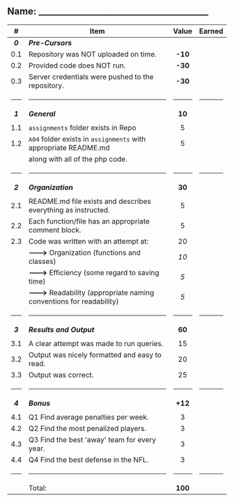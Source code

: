 ## Name: _______________________________________

|    #    | Item                                                                  |  Value  | Earned |
|:-------:|-----------------------------------------------------------------------|:-------:|:------:|
| ***0*** | ***Pre-Cursors***                                                     |         |        |
|   0.1   | Repository was NOT uploaded on time.                                  | **-10** |        |
|   0.2   | Provided code does NOT run.                                           | **-30** |        |
|   0.3   | Server credentials were pushed to the repository.                     | **-30** |        |
|  <hr>   | <hr>                                                                  |  <hr>   |  <hr>  |
| ***1*** | ***General***                                                         | **10**  |        |
|         |                                                                       |         |        |
|   1.1   | `assignments` folder exists in Repo                                   |    5    |        |
|   1.2   | `A04` folder exists in `assignments` with appropriate README.md       |    5    |        |
|         | along with all of the php code.                                       |         |        |
|  <hr>   | <hr>                                                                  |  <hr>   |  <hr>  |
| ***2*** | ***Organization***                                                    | **30**  |        |
|         |                                                                       |         |        |
|   2.1   | README.md file exists and describes everything as instructed.         |    5    |        |
|   2.2   | Each function/file has an appropriate comment block.                  |    5    |        |
|   2.3   | Code was written with an attempt at:                                  |    20   |        |
|         | **--->** Organization (functions and classes)                         |   _10_  |        |
|         | **--->** Efficiency (some regard to saving time)                      |   _5_   |        |
|         | **--->** Readability (appropriate naming conventions for readability) |   _5_   |        |
|  <hr>   | <hr>                                                                  |  <hr>   |  <hr>  |
| ***3*** | ***Results and Output***                                              | **60**  |        |
|         |                                                                       |         |        |
|   3.1   | A clear attempt was made to run queries.                              |   15    |        |
|   3.2   | Output was nicely formatted and easy to read.                         |   20    |        |
|   3.3   | Output was correct.                                                   |   25    |        |
|  <hr>   | <hr>                                                                  |  <hr>   |  <hr>  |
| ***4*** | ***Bonus***                                                           | **+12**  |        |
|         |                                                                       |         |        |
|   4.1   | Q1 Find average penalties per week.                                   |    3    |        |
|   4.2   | Q2 Find the most penalized players.                                   |    3    |        |
|   4.3   | Q3 Find the best 'away' team for every year.                          |    3    |        |
|   4.4   | Q4 Find the best defense in the NFL.                                  |    3    |        |
|  <hr>   | <hr>                                                                  |  <hr>   |  <hr>  |
|         | Total:                                                                | **100** |        |

